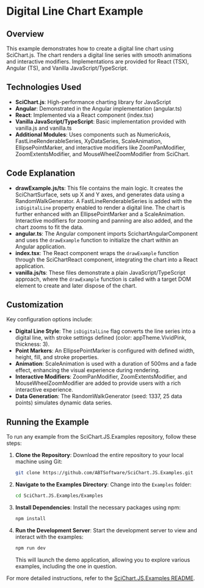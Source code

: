 # Digital Line Chart Example

## Overview

This example demonstrates how to create a digital line chart using SciChart.js. The chart renders a digital line series with smooth animations and interactive modifiers. Implementations are provided for React (TSX), Angular (TS), and Vanilla JavaScript/TypeScript.

## Technologies Used

-   **SciChart.js**: High-performance charting library for JavaScript
-   **Angular**: Demonstrated in the Angular implementation (angular.ts)
-   **React**: Implemented via a React component (index.tsx)
-   **Vanilla JavaScript/TypeScript**: Basic implementation provided with vanilla.js and vanilla.ts
-   **Additional Modules**: Uses components such as NumericAxis, FastLineRenderableSeries, XyDataSeries, ScaleAnimation, EllipsePointMarker, and interactive modifiers like ZoomPanModifier, ZoomExtentsModifier, and MouseWheelZoomModifier from SciChart.

## Code Explanation

-   **drawExample.js/ts**: This file contains the main logic. It creates the SciChartSurface, sets up X and Y axes, and generates data using a RandomWalkGenerator. A FastLineRenderableSeries is added with the `isDigitalLine` property enabled to render a digital line. The chart is further enhanced with an EllipsePointMarker and a ScaleAnimation. Interactive modifiers for zooming and panning are also added, and the chart zooms to fit the data.
-   **angular.ts**: The Angular component imports ScichartAngularComponent and uses the `drawExample` function to initialize the chart within an Angular application.
-   **index.tsx**: The React component wraps the `drawExample` function through the SciChartReact component, integrating the chart into a React application.
-   **vanilla.js/ts**: These files demonstrate a plain JavaScript/TypeScript approach, where the `drawExample` function is called with a target DOM element to create and later dispose of the chart.

## Customization

Key configuration options include:

-   **Digital Line Style**: The `isDigitalLine` flag converts the line series into a digital line, with stroke settings defined (color: appTheme.VividPink, thickness: 3).
-   **Point Markers**: An EllipsePointMarker is configured with defined width, height, fill, and stroke properties.
-   **Animation**: ScaleAnimation is used with a duration of 500ms and a fade effect, enhancing the visual experience during rendering.
-   **Interactive Modifiers**: ZoomPanModifier, ZoomExtentsModifier, and MouseWheelZoomModifier are added to provide users with a rich interactive experience.
-   **Data Generation**: The RandomWalkGenerator (seed: 1337, 25 data points) simulates dynamic data series.

## Running the Example

To run any example from the SciChart.JS.Examples repository, follow these steps:

1. **Clone the Repository**: Download the entire repository to your local machine using Git:

    ```bash
    git clone https://github.com/ABTSoftware/SciChart.JS.Examples.git
    ```

2. **Navigate to the Examples Directory**: Change into the `Examples` folder:

    ```bash
    cd SciChart.JS.Examples/Examples
    ```

3. **Install Dependencies**: Install the necessary packages using npm:

    ```bash
    npm install
    ```

4. **Run the Development Server**: Start the development server to view and interact with the examples:

    ```bash
    npm run dev
    ```

    This will launch the demo application, allowing you to explore various examples, including the one in question.

For more detailed instructions, refer to the [SciChart.JS.Examples README](https://github.com/ABTSoftware/SciChart.JS.Examples/blob/master/README.md).
